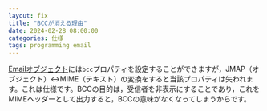 ```yaml
---
layout: fix
title: "BCCが消える理由"
date: 2024-02-28 08:00:00
categories: 仕様
tags: programming email
---
```


[Emailオブジェクト](https://developer.4d.com/docs/ja/API/EmailObjectClass/#email-オブジェクト)には`bcc`プロパティを設定することができますが，JMAP（オブジェクト）↔︎MIME（テキスト）の変換をすると当該プロパティは失われます。これは仕様です。BCCの目的は，受信者を非表示にすることであり，これをMIMEヘッダーとして出力すると，BCCの意味がなくなってしまうからです。